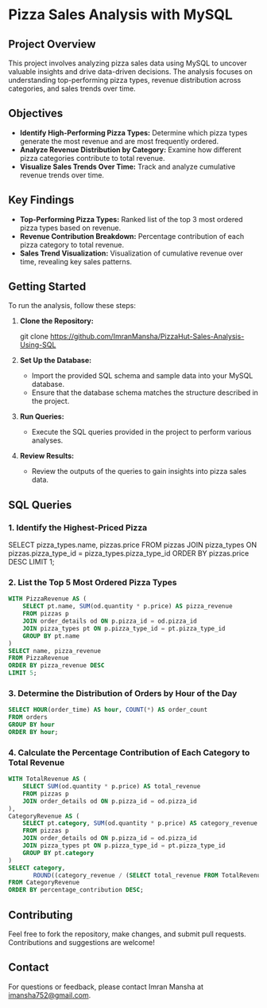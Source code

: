 
# Pizza Sales Analysis with MySQL

## Project Overview

This project involves analyzing pizza sales data using MySQL to uncover valuable insights and drive data-driven decisions. The analysis focuses on understanding top-performing pizza types, revenue distribution across categories, and sales trends over time.

## Objectives

- **Identify High-Performing Pizza Types:** Determine which pizza types generate the most revenue and are most frequently ordered.
- **Analyze Revenue Distribution by Category:** Examine how different pizza categories contribute to total revenue.
- **Visualize Sales Trends Over Time:** Track and analyze cumulative revenue trends over time.

## Key Findings

- **Top-Performing Pizza Types:** Ranked list of the top 3 most ordered pizza types based on revenue.
- **Revenue Contribution Breakdown:** Percentage contribution of each pizza category to total revenue.
- **Sales Trend Visualization:** Visualization of cumulative revenue over time, revealing key sales patterns.

## Getting Started

To run the analysis, follow these steps:

1. **Clone the Repository:**

 
    git clone https://github.com/ImranMansha/PizzaHut-Sales-Analysis-Using-SQL


2. **Set Up the Database:**

    - Import the provided SQL schema and sample data into your MySQL database.
    - Ensure that the database schema matches the structure described in the project.

3. **Run Queries:**

    - Execute the SQL queries provided in the project to perform various analyses.

4. **Review Results:**

    - Review the outputs of the queries to gain insights into pizza sales data.

## SQL Queries

### 1. Identify the Highest-Priced Pizza

SELECT pizza_types.name, pizzas.price 
FROM pizzas 
JOIN pizza_types ON pizzas.pizza_type_id = pizza_types.pizza_type_id
ORDER BY pizzas.price DESC
LIMIT 1;

### 2. List the Top 5 Most Ordered Pizza Types
```sql
WITH PizzaRevenue AS (
    SELECT pt.name, SUM(od.quantity * p.price) AS pizza_revenue
    FROM pizzas p
    JOIN order_details od ON p.pizza_id = od.pizza_id
    JOIN pizza_types pt ON p.pizza_type_id = pt.pizza_type_id
    GROUP BY pt.name
)
SELECT name, pizza_revenue
FROM PizzaRevenue
ORDER BY pizza_revenue DESC
LIMIT 5;
```
### 3. Determine the Distribution of Orders by Hour of the Day
```sql
SELECT HOUR(order_time) AS hour, COUNT(*) AS order_count
FROM orders
GROUP BY hour
ORDER BY hour;
```
### 4. Calculate the Percentage Contribution of Each Category to Total Revenue

```sql
WITH TotalRevenue AS (
    SELECT SUM(od.quantity * p.price) AS total_revenue
    FROM pizzas p
    JOIN order_details od ON p.pizza_id = od.pizza_id
),
CategoryRevenue AS (
    SELECT pt.category, SUM(od.quantity * p.price) AS category_revenue
    FROM pizzas p
    JOIN order_details od ON p.pizza_id = od.pizza_id
    JOIN pizza_types pt ON p.pizza_type_id = pt.pizza_type_id
    GROUP BY pt.category
)
SELECT category,
       ROUND((category_revenue / (SELECT total_revenue FROM TotalRevenue) * 100), 2) AS percentage_contribution
FROM CategoryRevenue
ORDER BY percentage_contribution DESC;
```
## Contributing

Feel free to fork the repository, make changes, and submit pull requests. Contributions and suggestions are welcome!

## Contact

For questions or feedback, please contact Imran Mansha at imansha752@gmail.com.
